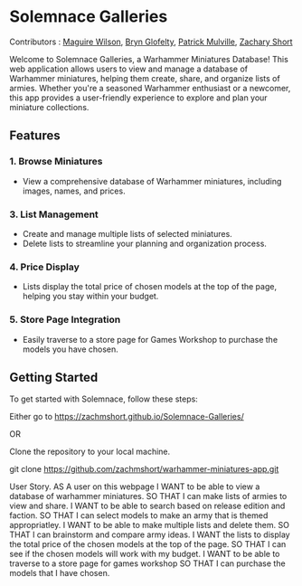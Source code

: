 # Solemnace Galleries

Contributors : [Maguire Wilson](https://github.com/MacroWil), [Bryn Glofelty](https://github.com/Bryncidently), [Patrick Mulville](https://github.com/pmulville/), [Zachary Short](https://github.com/zachmshort/)

Welcome to Solemnace Galleries, a Warhammer Miniatures Database! This web application allows users to view and manage a database of Warhammer miniatures, helping them create, share, and organize lists of armies. Whether you're a seasoned Warhammer enthusiast or a newcomer, this app provides a user-friendly experience to explore and plan your miniature collections.

## Features

### 1. Browse Miniatures

- View a comprehensive database of Warhammer miniatures, including images, names, and prices.

### 3. List Management

- Create and manage multiple lists of selected miniatures.
- Delete lists to streamline your planning and organization process.

### 4. Price Display

- Lists display the total price of chosen models at the top of the page, helping you stay within your budget.

### 5. Store Page Integration

- Easily traverse to a store page for Games Workshop to purchase the models you have chosen.

## Getting Started

To get started with Solemnace, follow these steps:

Either go to https://zachmshort.github.io/Solemnace-Galleries/

OR

Clone the repository to your local machine.

git clone https://github.com/zachmshort/warhammer-miniatures-app.git

User Story.
AS A user on this webpage
I WANT to be able to view a database of warhammer miniatures.
SO THAT I can make lists of armies to view and share.
I WANT to be able to search based on release edition and faction.
SO THAT I can select models to make an army that is themed appropriatley.
I WANT to be able to make multiple lists and delete them.
SO THAT I can brainstorm and compare army ideas.
I WANT the lists to display the total price of the chosen models at the top of the page.
SO THAT I can see if the chosen models will work with my budget.
I WANT to be able to traverse to a store page for games workshop
SO THAT I can purchase the models that I have chosen.
